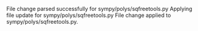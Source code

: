 File change parsed successfully for sympy/polys/sqfreetools.py
Applying file update for sympy/polys/sqfreetools.py
File change applied to sympy/polys/sqfreetools.py.
